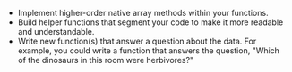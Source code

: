 - Implement higher-order native array methods within your functions.
- Build helper functions that segment your code to make it more readable and understandable.
- Write new function(s) that answer a question about the data. For example, you could write a function that answers the question, "Which of the dinosaurs in this room were herbivores?"